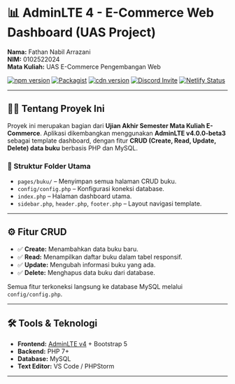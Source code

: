 # 📊 AdminLTE 4 - E-Commerce Web Dashboard (UAS Project)

**Nama:** Fathan Nabil Arrazani  
**NIM:** 0102522024  
**Mata Kuliah:** UAS E-Commerce Pengembangan Web  

[![npm version](https://img.shields.io/npm/v/admin-lte/latest.svg)](https://www.npmjs.com/package/admin-lte)
[![Packagist](https://img.shields.io/packagist/v/almasaeed2010/adminlte.svg)](https://packagist.org/packages/almasaeed2010/adminlte)
[![cdn version](https://data.jsdelivr.com/v1/package/npm/admin-lte/badge)](https://www.jsdelivr.com/package/npm/admin-lte)
[![Discord Invite](https://img.shields.io/badge/discord-join%20now-green)](https://discord.gg/jfdvjwFqfz)
[![Netlify Status](https://api.netlify.com/api/v1/badges/1277b36b-08f3-43fa-826a-4b4d24614b3c/deploy-status)](https://app.netlify.com/sites/adminlte-v4/deploys)

---

## 🧑‍🎓 Tentang Proyek Ini

Proyek ini merupakan bagian dari **Ujian Akhir Semester Mata Kuliah E-Commerce**. Aplikasi dikembangkan menggunakan **AdminLTE v4.0.0-beta3** sebagai template dashboard, dengan fitur **CRUD (Create, Read, Update, Delete) data buku** berbasis PHP dan MySQL.

### 📁 Struktur Folder Utama

- `pages/buku/` – Menyimpan semua halaman CRUD buku.
- `config/config.php` – Konfigurasi koneksi database.
- `index.php` – Halaman dashboard utama.
- `sidebar.php`, `header.php`, `footer.php` – Layout navigasi template.

---

## ⚙️ Fitur CRUD

- ✅ **Create:** Menambahkan data buku baru.
- ✅ **Read:** Menampilkan daftar buku dalam tabel responsif.
- ✅ **Update:** Mengubah informasi buku yang ada.
- ✅ **Delete:** Menghapus data buku dari database.

Semua fitur terkoneksi langsung ke database MySQL melalui `config/config.php`.

---

## 🛠️ Tools & Teknologi

- **Frontend:** [AdminLTE v4](https://adminlte.io/) + Bootstrap 5
- **Backend:** PHP 7+
- **Database:** MySQL
- **Text Editor:** VS Code / PHPStorm

---
